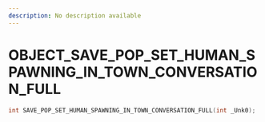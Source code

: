 ```yaml
---
description: No description available 
---
```


# OBJECT\_SAVE_POP_SET_HUMAN_SPAWNING_IN_TOWN_CONVERSATION_FULL

```cpp
int SAVE_POP_SET_HUMAN_SPAWNING_IN_TOWN_CONVERSATION_FULL(int _Unk0);
```